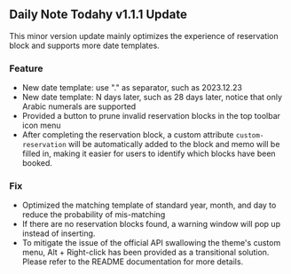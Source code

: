 ## Daily Note Todahy v1.1.1 Update


This minor version update mainly optimizes the experience of reservation block and supports more date templates.

### Feature
- New date template: use "." as separator, such as 2023.12.23
- New date template: N days later, such as 28 days later, notice that only Arabic numerals are supported
- Provided a button to prune invalid reservation blocks in the top toolbar icon menu
- After completing the reservation block, a custom attribute `custom-reservation` will be automatically added to the block and memo will be filled in, making it easier for users to identify which blocks have been booked.

### Fix

- Optimized the matching template of standard year, month, and day to reduce the probability of mis-matching
- If there are no reservation blocks found, a warning window will pop up instead of inserting.
- To mitigate the issue of the official API swallowing the theme's custom menu, Alt + Right-click has been provided as a transitional solution. Please refer to the README documentation for more details.
